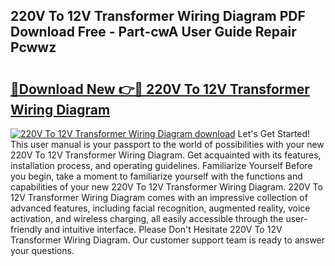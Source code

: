 ## 220V To 12V Transformer Wiring Diagram PDF Download Free - Part-cwA User Guide Repair Pcwwz

# <h2><a href="http://dfr04e.blite.top/?on=220V+To+12V+Transformer+Wiring+Diagram">🔗Download New 👉🔴 220V To 12V Transformer Wiring Diagram</a></h2>

[![220V To 12V Transformer Wiring Diagram download](https://i.imgur.com/lujVjoI.png)](http://dfr04e.blite.top/?on=220V+To+12V+Transformer+Wiring+Diagram)
Let's Get Started! This user manual is your passport to the world of possibilities with your new 220V To 12V Transformer Wiring Diagram. Get acquainted with its features, installation process, and operating guidelines. Familiarize Yourself Before you begin, take a moment to familiarize yourself with the functions and capabilities of your new 220V To 12V Transformer Wiring Diagram. 220V To 12V Transformer Wiring Diagram comes with an impressive collection of advanced features, including facial recognition, augmented reality, voice activation, and wireless charging, all easily accessible through the user-friendly and intuitive interface. Please Don't Hesitate 220V To 12V Transformer Wiring Diagram. Our customer support team is ready to answer your questions.
